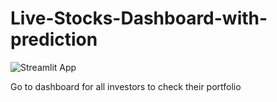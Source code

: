 # Live-Stocks-Dashboard-with-prediction
![Streamlit App](https://hh4udp9354bkgvd4nfmkii.streamlit.app/)


Go to dashboard for all investors to check their portfolio
